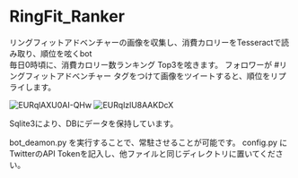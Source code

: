 # RingFit_Ranker
リングフィットアドベンチャーの画像を収集し、消費カロリーをTesseractで読み取り、順位を呟くbot<br>
毎日0時頃に、消費カロリー数ランキング Top3を呟きます。
フォロワーが #リングフィットアドベンチャー タグをつけて画像をツイートすると、順位をリプライします。

![EURqlAXU0AI-QHw](https://user-images.githubusercontent.com/40136659/82156108-2e819180-98b4-11ea-9bab-dbfe2e5b1b84.jpg)
![EURqlzlU8AAKDcX](https://user-images.githubusercontent.com/40136659/82156109-304b5500-98b4-11ea-852a-880a3031e7db.jpg)

Sqlite3により、DBにデータを保持しています。

bot_deamon.py を実行することで、常駐させることが可能です。
config.py にTwitterのAPI Tokenを記入し、他ファイルと同じディレクトリに置いてください。
